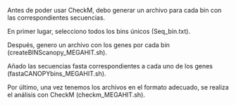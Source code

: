 Antes de poder usar CheckM, debo generar un archivo para cada bin con las correspondientes secuencias.

En primer lugar, selecciono todos los bins únicos (Seq_bin.txt).

Después, genero un archivo con los genes por cada bin (createBINScanopy_MEGAHIT.sh).

Añado las secuencias fasta correspondientes a cada uno de los genes (fastaCANOPYbins_MEGAHIT.sh).

Por último, una vez tenemos los archivos en el formato adecuado, se realiza el análisis con CheckM (checkm_MEGAHIT.sh). 
